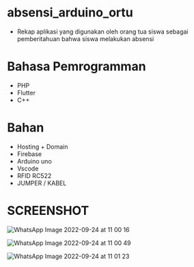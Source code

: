 # absensi_arduino_ortu
- Rekap aplikasi yang digunakan oleh orang tua siswa sebagai pemberitahuan bahwa siswa melakukan absensi

# Bahasa Pemrogramman
- PHP
- Flutter
- C++

# Bahan 
- Hosting + Domain
- Firebase
- Arduino uno
- Vscode
- RFID RC522
- JUMPER / KABEL


# SCREENSHOT

![WhatsApp Image 2022-09-24 at 11 00 16](https://user-images.githubusercontent.com/17979384/192079167-42ee1f3f-afe2-40ce-bcd9-d2c5727cb800.jpeg)

![WhatsApp Image 2022-09-24 at 11 00 49](https://user-images.githubusercontent.com/17979384/192079166-05515f97-c7e6-48c6-9e5e-45102824a918.jpeg)

![WhatsApp Image 2022-09-24 at 11 01 23](https://user-images.githubusercontent.com/17979384/192079164-07798de1-569a-4f70-a440-82b1e00bfb42.jpeg)

